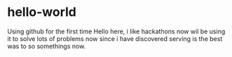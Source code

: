# hello-world
Using github for  the first time 
Hello here,  i like hackathons now wil be using it to solve lots of problems now since i have discovered serving is the best was to so somethings now.
